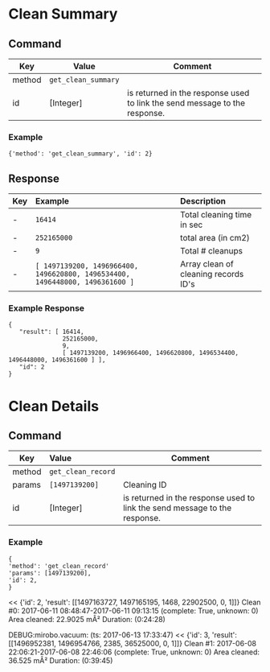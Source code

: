 # Clean Summary

## Command
| Key  | Value  | Comment  |
| ------- | ----------- | ------- |
| method | `get_clean_summary` |  | 
| id   | [Integer] | is returned in the response used to link the send message to the response. |

### Example
`{'method': 'get_clean_summary', 'id': 2}`


## Response

|  Key  | Example | Description |
| ------------- | :------ | :------------------------------ |
|  - |  `16414` | Total cleaning time in sec |
|  - | `252165000` | total area (in cm2) |
|  - | `9` | Total # cleanups |
|  -  | `[ 1497139200, 1496966400, 1496620800, 1496534400, 1496448000, 1496361600 ]` | Array clean of cleaning records ID's |

### Example Response
```
{
   "result": [ 16414, 
               252165000, 
               9, 
               [ 1497139200, 1496966400, 1496620800, 1496534400, 1496448000, 1496361600 ] ],
   "id": 2 
}
```

# Clean Details
## Command
| Key  | Value  | Comment  |
| ------- | :----------- | ------- |
| method | `get_clean_record` |  | 
| params | `[1497139200]` |  Cleaning ID| 
| id   | [Integer] | is returned in the response used to link the send message to the response. |

### Example
```
{
'method': 'get_clean_record'
'params': [1497139200], 
'id': 2, 
}
```
 
  << {'id': 2, 'result': [[1497163727, 1497165195, 1468, 22902500, 0, 1]]}
Clean #0: 2017-06-11 08:48:47-2017-06-11 09:13:15 (complete: True, unknown: 0)
  Area cleaned: 22.9025 mÂ²
  Duration: (0:24:28)
  
DEBUG:mirobo.vacuum:  (ts: 2017-06-13 17:33:47) << {'id': 3, 'result': [[1496952381, 1496954766, 2385, 36525000, 0, 1]]}
Clean #1: 2017-06-08 22:06:21-2017-06-08 22:46:06 (complete: True, unknown: 0)
  Area cleaned: 36.525 mÂ²
  Duration: (0:39:45)

